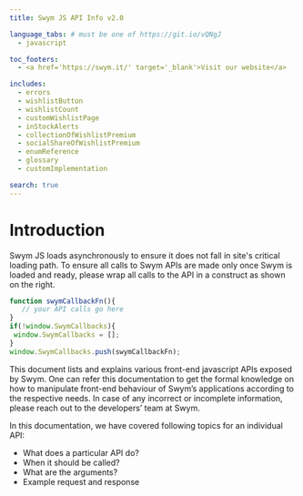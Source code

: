 ```yaml
---
title: Swym JS API Info v2.0

language_tabs: # must be one of https://git.io/vQNgJ
  - javascript

toc_footers:
  - <a href='https://swym.it/' target='_blank'>Visit our website</a>

includes:
  - errors
  - wishlistButton
  - wishlistCount
  - customWishlistPage
  - inStockAlerts
  - collectionOfWishlistPremium
  - socialShareOfWishlistPremium
  - enumReference
  - glossary
  - customImplementation

search: true
---
```


# Introduction

Swym JS loads asynchronously to ensure it does not fall in site's critical loading path. To ensure all calls to Swym APIs are made only once Swym is loaded and ready, please wrap all calls to the API in a construct as shown on the right.


```javascript
function swymCallbackFn(){
   // your API calls go here
}
if(!window.SwymCallbacks){
 window.SwymCallbacks = [];
}
window.SwymCallbacks.push(swymCallbackFn);
```

This document lists and explains various front-end javascript APIs exposed by Swym. One can refer this documentation to get the formal knowledge on how to manipulate front-end behaviour of Swym’s applications according to the respective needs. In case of any incorrect or incomplete information, please reach out to the developers’ team at Swym.

In this documentation, we have covered following topics for an individual API:

- What does a particular API do?
- When it should be called?
- What are the arguments?
- Example request and response

